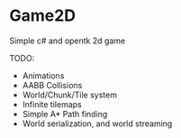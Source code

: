 # Game2D
Simple c# and opentk 2d game

TODO:
* Animations
* AABB Collisions
* World/Chunk/Tile system
* Infinite tilemaps
* Simple A* Path finding
* World serialization, and world streaming